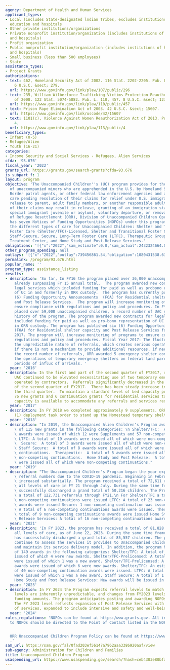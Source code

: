 ```yaml
---
agency: Department of Health and Human Services
applicant_types:
- Local (includes State-designated lndian Tribes, excludes institutions of higher
  education and hospitals
- Other private institutions/organizations
- Private nonprofit institution/organization (includes institutions of higher education
  and hospitals)
- Profit organization
- Public nonprofit institution/organization (includes institutions of higher education
  and hospitals)
- Small business (less than 500 employees)
- State
assistance_types:
- Project Grants
authorizations:
- text: 462, Homeland Security Act of 2002. 116 Stat. 2202-2205. Pub. L. 107, 296.
    6 U.S.C. &sect; 279.
  url: https://www.govinfo.gov/link/plaw/107/public/296
- text: 235, William Wilberforce Trafficking Victims Protection Reauthorization Act
    of 2008. 122 Stat. 5074-5082. Pub. L. 110, 457. 8 U.S.C. &sect; 1232.
  url: https://www.govinfo.gov/link/plaw/110/public/457
- text: Prison Rape Elimination Act of 2003. 42 U.S.C. &sect; 15607.
  url: https://www.govinfo.gov/link/uscode/42/15607
- text: 1101(c), Violence Against Women Reauthorization Act of 2013. Pub. L. 113,
    4.
  url: https://www.govinfo.gov/link/plaw/113/public/4
beneficiary_types:
- Infant (0-5)
- Refugee/Alien
- Youth (16-21)
categories:
- Income Security and Social Services - Refugees, Alien Services
cfda: '93.676'
fiscal_year: '2022'
grants_url: https://grants.gov/search-grants?cfda=93.676
is_subpart_f: 1
layout: program
objective: 'The Unaccompanied Children''s (UC) program provides for the care and placement
  of unaccompanied minors who are apprehended in the U.S. by Homeland Security agents,
  Border patrol agents, or other federal law enforcement agencies and are taken into
  care pending resolution of their claims for relief under U.S. immigration law or
  release to parent, adult family members, or another responsible adult. Resolution
  of their claims may result in release, granting of an immigration status (such as
  special immigrant juvenile or asylum), voluntary departure, or removal. The Office
  of Refugee Resettlement (ORR), Division of Unaccompanied Children Operations (DUCO)
  has seven Notices of Funding Opportunities (NOFOs) under this program, which delineate
  the different types of care for Unaccompanied Children: Shelter and Transitional
  Foster Care (Shelter/TFC)-Licensed, Shelter and Transitional Foster Care (Shelter/TFC)-Prelicensed,
  Staff-Secure, Secure, Long-Term Foster Care (LTFC), Therapeutic Group Home, Residential
  Treatment Center, and Home Study and Post-Release Services.'
obligations: '[{"x":"2022","sam_estimate":0.0,"sam_actual":2432324664.0,"usa_spending_actual":2692112644.28},{"x":"2023","sam_estimate":3578748352.0,"sam_actual":0.0,"usa_spending_actual":3009909160.56},{"x":"2024","sam_estimate":4280640299.0,"sam_actual":0.0,"usa_spending_actual":3228639148.69}]'
other_program_spending: null
outlays: '[{"x":"2022","outlay":739456861.54,"obligation":1080431538.63},{"x":"2023","outlay":3412825582.77,"obligation":5097180640.81},{"x":"2024","outlay":286859850.98,"obligation":730711169.0}]'
permalink: /program/93.676.html
popular_name: ''
program_type: assistance_listing
results:
- description: 'So far, In FY16 the program placed over 36,000 unaccompanied children,
    already surpassing FY 15 annual total.  The program awarded new contracts for
    legal services which included funding for paid as well as probono representation
    of UC in and formerly in ORR custody.  The program has currently published six
    (6) Funding Opportunity Announcements  (FOA) for Residential shelter capacity
    and Post Release Services.  The program will increase monitoring of programs to
    ensure compliance with regulations and policy and procedures. In FY16 the program
    placed over 59,000 unaccompanied children, a record number of UAC served in the
    history of the program. The program awarded new contracts for legal services which
    included funding for paid as well as pro-bono representation of UC in and formerly
    in ORR custody. The program has published six (6) Funding Opportunity Announcements
    (FOA) for Residential shelter capacity and Post Release Services for award in
    2017. The program will increase monitoring of programs to ensure compliance with
    regulations and policy and procedures. Fiscal Year 2017: The fluctuations underscore
    the unpredictable nature of referrals, which creates serious operational challenges
    if there is not a mechanism to provide additional resources, if needed. To accommodate
    the record number of referrals, ORR awarded 5 emergency shelter contracts to support
    the operations of temporary emergency shelters on federal land parcels to accommodate
    periods of influx of arrivals. '
  year: '2016'
- description: In the first and part of the second quarter of FY2017, referrals of
    UAC continued to be elevated necessitating use of two temporary emergency shelters
    operated by contractors.  Referrals significantly decreased in the latter half
    of the second quarter of FY2017.  There has been steady increase in referral numbers
    the third quarter.  To maintain a standard level of bed capacity program awarded
    76 new grants and 6 continuation grants for residential services to ensure that
    capacity is available to accommodate any referrals and services required.
  year: '2017'
- description: In FY 2018 we completed approximately 9 supplements. ORR issued one
    (1) deployment task order to stand up the Homestead temporary shelter influx site.
  year: '2018'
- description: "In 2019, the Unaccompanied Alien Children's Program awarded a total\
    \ of 115 new grants in the following categories: \n Shelter/TFC:  A total of 69\
    \ awards were issued of which 12 were Supplements and 57 non-competing continuations.\
    \ LTFC: A total of 19 awards were issued all of which were non-competing continuations.\
    \  Secure:  A total of 3 awards were issued all of which were non-competing continuations.\
    \ Staff Secure:  A total of 8 awards were issued all of which were non-competing\
    \ continuations.  Therapeutic:  A total of 5 awards were issued all of which were\
    \ non-competing continuations.  Home Study and Post Release:  A total of 11 awards\
    \ were issued all of which were non-competing continuations."
  year: '2019'
- description: "The Unaccompanied Children's Program began the year experiencing lower-than-normal\
    \ referral numbers due to the COVID-19 pandemic. Beginning in February 2021, referrals\
    \ increased substantially. The program received a total of 72,611 referrals across\
    \ all levels of care in FY 21 through July. During the same time frame, the program\
    \ successfully discharged a grand total of 50,216 children. The Program received\
    \ a total of 122,731 referrals through FY21.\n For Shelter/TFC a total of 146\
    \ non-competing continuations were issued LTFC: A total of 23 non-competing continuations\
    \ awards were issued Secure: 1 non-competing continuation was issued. Staff Secure:\
    \ A total of 6 non-competing continuations awards were issued. Therapeutic: A\
    \ total of 9 non-competing continuations awards were issued Home Study and Post\
    \ Release Services: A total of 16 non-competing continuations awards were issued."
  year: '2021'
- description: 'In FY 2023, the program has received a total of 81,828 referrals across
    all levels of care, as of June 22, 2023. During the same time frame, the program
    has successfully discharged a grand total of 85,557 children. The program will
    continue to assess the services it provides to Unaccompanied Children to ensure
    and maintain its service delivery model. In addition, the program has made a total
    of 149 awards in the following categories: Shelter/TFC: A total of 34 awards were
    issued of which 4 were new awards. Shelter/TFC-Prelicensed: A total of 7 awards
    were issued of which 1 was a new award. Shelter/TFC-Prelicensed: A total of 50
    awards were issued of which 6 were new awards. Shelter/TFC: An estimated total
    of 40 non-competing continuation awards were issued. LTFC: A total of 17 awards
    were issued of which 1 was a new award. Staff Secure: A total of 1 award was issued.
    Home Study and Post Release Services: New awards will be issued in September 2023.'
  year: '2023'
- description: In FY 2024 the Program expects referral levels to match FY 2023. Referral
    levels are inherently unpredictable, and changes from FY2023 levels could affect
    funding amounts. The program anticipates posting and awarding NOFOs in FY 2024.
    The FY 2023 level reflects expansion of Post Release Services with three levels
    of services, expanded to include intensive and safety and well-being virtual check-ins.
  year: '2024'
rules_regulations: 'NOFOs can be found at https:/www.grants.gov. All inquiries related
  to NOFOs should be directed to the Point of Contact listed in the NOFO.


  ORR Unaccompanied Children Program Policy can be found at https://www.acf.hhs.gov/orr/policy-guidance/unaccompanied-children-program-policy-guide
  .'
sam_url: https://sam.gov/fal/0fad203ef56147a7962aaa3386920aaf/view
sub-agency: Administration for Children and Families
title: Unaccompanied Children Program
usaspending_url: https://www.usaspending.gov/search/?hash=ceb4303e80bfa3ff86eed7f3c3e874ea
---
```


